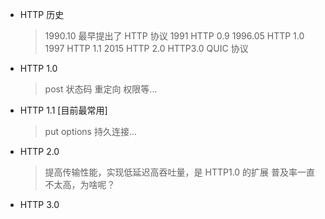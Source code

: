 - HTTP 历史

  > 1990.10 最早提出了 HTTP 协议
  > 1991 HTTP 0.9
  > 1996.05 HTTP 1.0
  > 1997 HTTP 1.1
  > 2015 HTTP 2.0
  > HTTP3.0 QUIC 协议

- HTTP 1.0

  > post 状态码 重定向 权限等...

- HTTP 1.1 [目前最常用]

  > put options 持久连接...

- HTTP 2.0

  > 提高传输性能，实现低延迟高吞吐量，是 HTTP1.0 的扩展
  > 普及率一直不太高，为啥呢？

- HTTP 3.0
